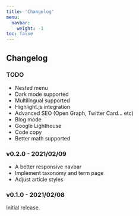 ```yaml
---
title: 'Changelog'
menu:
  navbar:
    weight: -1
toc: false
---
```


## Changelog

### TODO

* Nested menu
* Dark mode supported
* Multilingual supported
* Highlight.js integration
* Advanced SEO (Open Graph, Twitter Card... etc)
* Blog mode
* Google Lighthouse
* Code copy
* Better math supported

### v0.2.0 - 2021/02/09

* A better responsive navbar
* Implement taxonomy and term page
* Adjust article styles

### v0.1.0 - 2021/02/08

Initial release.

